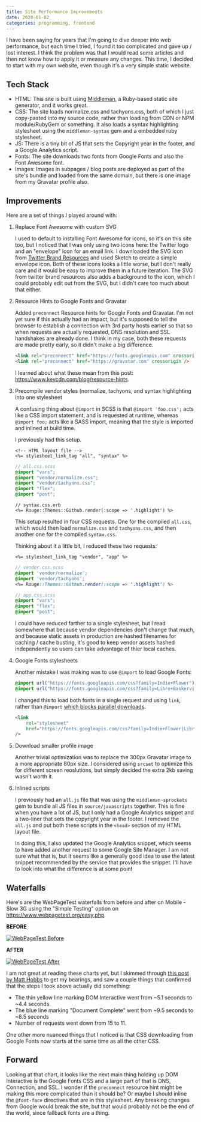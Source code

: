 ```yaml
---
title: Site Performance Improvements
date: 2020-01-02
categories: programming, frontend
---
```


I have been saying for years that I'm going to dive deeper into web performance, but each time I
tried, I found it too complicated and gave up / lost interest. I think the problem was that I would
read some articles and then not know how to apply it or measure any changes. This time,
I decided to start with my own website, even though it's a very simple static website.

## Tech Stack

-   HTML: This site is built using [Middleman](http://middlemanapp.com/), a Ruby-based static site
    generator, and it works great.
-   CSS: The site loads normalize.css and tachyons.css, both of which I just
    copy-pasted into my source code, rather than loading from CDN or NPM module/RubyGem or something.
    It also loads a syntax highlighting stylesheet using the `middleman-syntax` gem and a embedded ruby
    stylesheet.
-   JS: There is a tiny bit of JS that sets the Copyright year in the footer, and a Google Analytics
    script.
-   Fonts: The site downloads two fonts from Google Fonts and also the Font Awesome font.
-   Images: Images in subpages / blog posts are deployed as part of the site's bundle and loaded from
    the same domain, but there is one image from my Gravatar profile also.

## Improvements

Here are a set of things I played around with:

1. Replace Font Awesome with custom SVG

    I used to default to installing Font Awesome for icons, so it's on this site too, but I noticed
    that I was only using two icons here: the Twitter logo and an "envelope" icon for an email link.
    I downloaded the SVG icon from [Twitter Brand Resources][2] and used Sketch to create a simple envelope icon.
    Both of these icons looks a little worse, but I don't really care and it would be easy to improve them
    in a future iteration. The SVG from twitter brand resources also adds a background to the icon, which I could
    probably edit out from the SVG, but I didn't care too much about that either.

1. Resource Hints to Google Fonts and Gravatar

    Added `preconnect` Resource hints for Google Fonts and Gravatar. I'm not yet sure if this actually
    had an impact, but it's supposed to tell the browser to establish a connection with 3rd party
    hosts earlier so that so when requests are actually requested, DNS resolution and SSL handshakes
    are already done. I think in my case, both these requests are made pretty early, so it didn't make
    a big difference.

    ```html
    <link rel="preconnect" href="https://fonts.googleapis.com" crossorigin />
    <link rel="preconnect" href="https://gravatar.com" crossorigin />
    ```

    I learned about what these mean from this post: <https://www.keycdn.com/blog/resource-hints>.

1. Precompile vendor styles (normalize, tachyons, and syntax highlighting into one stylesheet

    A confusing thing about `@import` in SCSS is that `@import 'foo.css';` acts like a CSS
    import statement, and is requested at runtime, whereas `@import foo;` acts like a SASS
    import, meaning that the style is imported and inlined at build time.

    I previously had this setup.

    ```erb
    <!-- HTML layout file -->
    <%= stylesheet_link_tag "all", "syntax" %>
    ```

    ```scss
    // all.css.scss
    @import "vars";
    @import "vendor/normalize.css";
    @import "vendor/tachyons.css";
    @import "flex";
    @import "post";
    ```

    ```erb
    // syntax.css.erb
    <%= Rouge::Themes::Github.render(:scope => '.highlight') %>
    ```

    This setup resulted in four CSS requests. One for the compiled `all.css`, which would
    then load `normalize.css` and `tachyons.css`, and then another one for the compiled `syntax.css`.

    Thinking about it a little bit, I reduced these two requests:

    ```erb
    <%= stylesheet_link_tag "vendor", "app" %>
    ```

    ```scss
    // vendor.css.scss
    @import 'vendor/normalize';
    @import 'vendor/tachyons';
    <%= Rouge::Themes::Github.render(:scope => '.highlight') %>
    ```

    ```scss
    // app.css.scss
    @import "vars";
    @import "flex";
    @import "post";
    ```

    I could have reduced farther to a single stylesheet, but I read somewhere that because
    vendor dependencies don't change that much, and because static assets in production are
    hashed filenames for caching / cache busting, it's good to keep vendor assets hashed independently
    so users can take advantage of thier local caches.

1. Google Fonts stylesheets

    Another mistake I was making was to use `@import` to load Google Fonts:

    ```css
    @import url("https://fonts.googleapis.com/css?family=Indie+Flower");
    @import url("https://fonts.googleapis.com/css?family=Libre+Baskerville");
    ```

    I changed this to load both fonts in a single request and using `link`, rather than `@import`
    [which blocks parallel downloads][3].

    ```html
    <link
        rel="stylesheet"
        href="https://fonts.googleapis.com/css?family=Indie+Flower|Libre+Baskerville"
    />
    ```

1. Download smaller profile image

    Another trivial optimization was to replace the 300px Gravatar image to a more appropriate 80px size.
    I considered using `srcset` to optimize this for different screen reoslutions, but simply
    decided the extra 2kb saving wasn't worth it.

1. Inlined scripts

    I previously had an `all.js` file that was using the `middleman-sprockets` gem to bundle all JS files
    in `source/javascripts` together. This is fine when you have a lot of JS, but I only had a Google
    Analytics snippet and a two-liner that sets the copyright year in the footer. I removed the `all.js`
    and put both these scripts in the `<head>` section of my HTML layout file.

    In doing this, I also updated the Google Analytics snippet, which seems to have added another request
    to some Google Site Manager. I am not sure what that is, but it seems like a generally good idea
    to use the latest snippet recommended by the service that provides the snippet. I'll have to look
    into what the difference is at some point

## Waterfalls

Here's are the WebPageTest waterfalls from before and after on Mobile - Slow 3G using the "Simple Testing"
option on <https://www.webpagetest.org/easy.php>.

**BEFORE**

[![WebPageTest Before](/images/mehulkar-webperf-before.png)](/images/mehulkar-webperf-before.png)

**AFTER**

[![WebPageTest After](/images/mehulkar-webperf-after.png)](/images/mehulkar-webperf-after.png)

I am not great at reading these charts yet, but I skimmed through [this post by Matt Hobbs][4] to
get my bearings, and saw a couple things that confirmed that the steps I took above actually did
something:

-   The thin yellow line marking DOM Interactive went from ~5.1 seconds to ~4.4 seconds.
-   The blue line marking "Document Complete" went from ~9.5 seconds to ~8.5 seconds
-   Number of requests went down from 15 to 11.

One other more nuanced things that I noticed is that CSS downloading from Google Fonts now starts
at the same time as all the other CSS.

## Forward

Looking at that chart, it looks like the next main thing holding up DOM Interactive is the Google Fonts
CSS and a large part of that is DNS, Connection, and SSL. I wonder if the `preconnect` resource hint
might be making this more complicated than it should be? Or maybe I should inline the `@font-face`
directives that are in this stylesheet. Any breaking changes from Google would break the site, but
that would probably not be the end of the world, since fallback fonts are a thing.

[2]: https://about.twitter.com/en_us/company/brand-resources.html
[3]: https://www.keycdn.com/blog/css-performance
[4]: https://nooshu.github.io/blog/2019/10/02/how-to-read-a-wpt-waterfall-chart/
